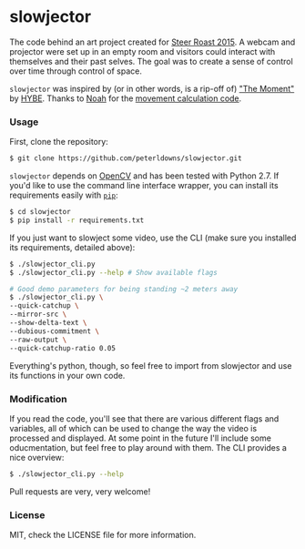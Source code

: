 # slowjector
The code behind an art project created for [Steer Roast
2015](http://web.mit.edu/senior-house/www/steerroast.html). A webcam and
projector were set up in an empty room and visitors could interact with
themselves and their past selves. The goal was to create a sense of control
over time through control of space.

`slowjector` was inspired by (or in other words, is a rip-off of) ["The
Moment"](https://vimeo.com/119838128) by [HYBE](http://www.hybe.org/). Thanks
to [Noah](http://noah.org) for the [movement calculation
code](http://noah.org/wiki/movement.py).


### Usage
First, clone the repository:

```bash
$ git clone https://github.com/peterldowns/slowjector.git
```

`slowjector` depends on [OpenCV](http://opencv.org/) and has been tested with
Python 2.7. If you'd like to use the command line interface wrapper, you can
install its requirements easily with
[`pip`](https://pip.pypa.io/en/stable/installing.html):

```bash
$ cd slowjector
$ pip install -r requirements.txt
```

If you just want to slowject some video, use the CLI (make sure you installed
its requirements, detailed above):

```bash
$ ./slowjector_cli.py
$ ./slowjector_cli.py --help # Show available flags

# Good demo parameters for being standing ~2 meters away
$ ./slowjector_cli.py \
--quick-catchup \
--mirror-src \
--show-delta-text \
--dubious-commitment \
--raw-output \
--quick-catchup-ratio 0.05
```

Everything's python, though, so feel free to import from slowjector and use its
functions in your own code.

### Modification
If you read the code, you'll see that there are various different flags and
variables, all of which can be used to change the way the video is processed
and displayed. At some point in the future I'll include some oducmentation, but
feel free to play around with them. The CLI provides a nice overview:

```bash
$ ./slowjector_cli.py --help
```

Pull requests are very, very welcome!


### License
MIT, check the LICENSE file for more information.
